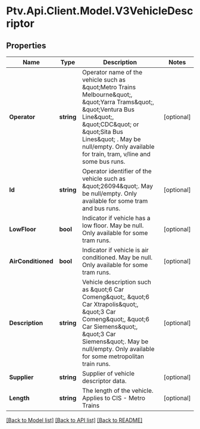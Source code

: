 # Ptv.Api.Client.Model.V3VehicleDescriptor

## Properties

Name | Type | Description | Notes
------------ | ------------- | ------------- | -------------
**Operator** | **string** | Operator name of the vehicle such as \&quot;Metro Trains Melbourne\&quot;, \&quot;Yarra Trams\&quot;, \&quot;Ventura Bus Line\&quot;, \&quot;CDC\&quot; or \&quot;Sita Bus Lines\&quot; . May be null/empty.  Only available for train, tram, v/line and some bus runs. | [optional] 
**Id** | **string** | Operator identifier of the vehicle such as \&quot;26094\&quot;. May be null/empty. Only available for some tram and bus runs. | [optional] 
**LowFloor** | **bool** | Indicator if vehicle has a low floor. May be null. Only available for some tram runs. | [optional] 
**AirConditioned** | **bool** | Indicator if vehicle is air conditioned. May be null. Only available for some tram runs. | [optional] 
**Description** | **string** | Vehicle description such as \&quot;6 Car Comeng\&quot;, \&quot;6 Car Xtrapolis\&quot;, \&quot;3 Car Comeng\&quot;, \&quot;6 Car Siemens\&quot;, \&quot;3 Car Siemens\&quot;. May be null/empty.  Only available for some metropolitan train runs. | [optional] 
**Supplier** | **string** | Supplier of vehicle descriptor data. | [optional] 
**Length** | **string** | The length of the vehicle. Applies to CIS - Metro Trains | [optional] 

[[Back to Model list]](../README.md#documentation-for-models) [[Back to API list]](../README.md#documentation-for-api-endpoints) [[Back to README]](../README.md)

